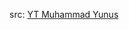 src: <a href="https://www.youtube.com/watch?v=-PHjHe1OYQk&list=PLF1krL_nkpHgKMJnaQwyRnU4KtNiRfsuv">YT Muhammad Yunus</a>
